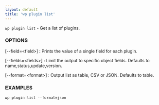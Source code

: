 ```yaml
---
layout: default
title: 'wp plugin list'
---
```


`wp plugin list` - Get a list of plugins.

### OPTIONS

[\--field=&lt;field&gt;]
: Prints the value of a single field for each plugin.

[\--fields=&lt;fields&gt;]
: Limit the output to specific object fields. Defaults to name,status,update,version.

[\--format=&lt;format&gt;]
: Output list as table, CSV or JSON. Defaults to table.

### EXAMPLES

    wp plugin list --format=json

